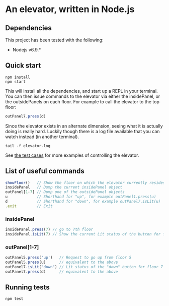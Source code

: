 # An elevator, written in Node.js

## Dependencies

This project has been tested with the following:

* Nodejs v6.9.*

## Quick start

```shell
npm install
npm start
```

This will install all the dependencies, and start up a REPL in your terminal.
You can then issue commands to the elevator via either the insidePanel, or the
outsidePanels on each floor. For example to call the elevator to the top floor:

```javascript
outPanel7.press(d)
```

Since the elevator exists in an alternate dimension, seeing what it is actually
doing is really hard. Luckily though there is a log file available that you can
watch instead (in another terminal).

```shell
tail -f elevator.log
```

See [the test cases](TEST_CASES.md) for more examples of controlling the elevator.

## List of useful commands

```javascript
showFloor()   // Show the floor on which the elevator currently resides
insidePanel   // Dump the current insidePanel object
outPanel[1-7] // Dump one of the outsidePanel objects
u             // Shorthand for "up", for example outPanel1.press(u)
d             // Shorthand for "down", for example outPanel7.isLit(u)
.exit         // Exit
```

### insidePanel

```javascript
insidePanel.press(7) // go to 7th floor
insidePanel.isLit(7) // Show the current Lit status of the button for floor 7
```

### outPanel[1-7]

```javascript
outPanel5.press('up')   // Request to go up from floor 5
outPanel5.press(u)      // equivalent to the above
outPanel7.isLit("down") // Lit status of the "down" button for floor 7
outPanel7.press(d)      // equivalent to the above
```

## Running tests

```shell
npm test
```